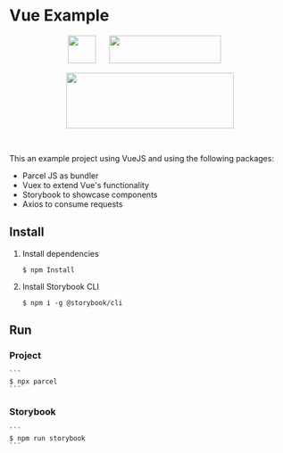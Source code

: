 # Vue Example
<p align="center">
    <img src="https://vuejs.org/images/logo.png" width="50" height="50" style="margin-right:20px"/>
    <img src="https://cdn-images-1.medium.com/max/1096/1*N0AKExOFtzpBmr5yfInrMQ.png" width="200" height="50" style="margin-right:20px"/>
</p>
<p align="center">
    <img src="https://user-images.githubusercontent.com/19409/31321658-f6aed0f2-ac3d-11e7-8100-1587e676e0ec.png" width="300" height="100" style="margin:0 auto"/>
</p>
<br>

This an example project using VueJS and using the following packages:

- Parcel JS as bundler
- Vuex to extend Vue's functionality
- Storybook to showcase components
- Axios to consume requests

## Install

1. Install dependencies

    ```
    $ npm Install
    ```

2. Install Storybook CLI

    ```
    $ npm i -g @storybook/cli
    ```

## Run

### Project

    ```
    $ npx parcel
    ```

### Storybook

    ```
    $ npm run storybook
    ```